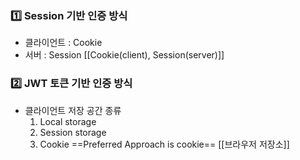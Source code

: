 
### 1️⃣ Session 기반 인증 방식
- 클라이언트 : Cookie
- 서버 : Session 
[[Cookie(client), Session(server)]]

### 2️⃣ JWT 토큰 기반 인증 방식
- 클라이언트 저장 공간 종류
	1. Local storage
	2. Session storage
	3. Cookie
	==Preferred Approach is cookie==
[[브라우저 저장소]]